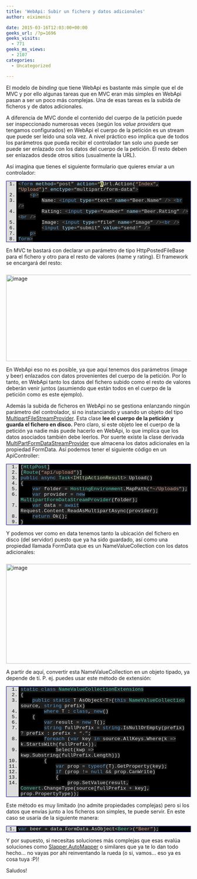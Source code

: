 ```yaml
---
title: 'WebApi: Subir un fichero y datos adicionales'
author: eiximenis

date: 2015-03-16T12:03:00+00:00
geeks_url: /?p=1696
geeks_visits:
  - 771
geeks_ms_views:
  - 2107
categories:
  - Uncategorized

---
```

El modelo de _binding_ que tiene WebApi es bastante más simple que el de MVC y por ello algunas tareas que en MVC eran más simples en WebApi pasan a ser un poco más complejas. Una de esas tareas es la subida de ficheros y de datos adicionales.

A diferencia de MVC donde el contenido del cuerpo de la petición puede ser inspeccionado numerosas veces (según los _value providers_ que tengamos configurados) en WebApi el cuerpo de la petición es un stream que puede ser leído una sola vez. A nivel práctico eso implica que de todos los parámetros que pueda recibir el controlador tan solo uno puede ser puede ser enlazado con los datos del cuerpo de la petición. El resto deben ser enlazados desde otros sitios (usualmente la URL).

Así imagina que tienes el siguiente formulario que quieres enviar a un controlador:

<div style="float: none; padding-bottom: 0px; padding-top: 0px; padding-left: 0px; margin: 0px; display: inline; padding-right: 0px" class="wlWriterEditableSmartContent" id="scid:9ce6104f-a9aa-4a17-a79f-3a39532ebf7c:581f1a32-e7ee-424a-ae16-bb868e271990">
  <div style="border: #000080 1px solid; color: #000; font-family: 'Courier New', Courier, Monospace; font-size: 10pt">
    <div style="background: #ddd; max-height: 300px; overflow: auto">
      <ol style="background: #000000; margin: 0 0 0 2em; padding: 0 0 0 5px;">
        <li>
          <span style="background:#1e1e1e;color:#dcdcdc"></span><span style="background:#1e1e1e;color:#808080"><</span><span style="background:#1e1e1e;color:#569cd6">form</span><span style="background:#1e1e1e;color:#dcdcdc"> </span><span style="background:#1e1e1e;color:#9cdcfe">method</span><span style="background:#1e1e1e;color:#b4b4b4">=</span><span style="background:#1e1e1e;color:#c8c8c8">&#8220;post&#8221;</span><span style="background:#1e1e1e;color:#dcdcdc"> </span><span style="background:#1e1e1e;color:#9cdcfe">action</span><span style="background:#1e1e1e;color:#b4b4b4">=</span><span style="background:#1e1e1e;color:#c8c8c8">&#8220;</span><span style="background:#ffffb3;color:#000000">@</span><span style="background:#1e1e1e;color:#dcdcdc">Url</span><span style="background:#1e1e1e;color:#b4b4b4">.</span><span style="background:#1e1e1e;color:#dcdcdc">Action(</span><span style="background:#1e1e1e;color:#d69d85">&#8220;Index&#8221;</span><span style="background:#1e1e1e;color:#dcdcdc">, </span><span style="background:#1e1e1e;color:#d69d85">&#8220;Upload&#8221;</span><span style="background:#1e1e1e;color:#dcdcdc">)</span><span style="background:#1e1e1e;color:#c8c8c8">&#8220;</span><span style="background:#1e1e1e;color:#dcdcdc"> </span><span style="background:#1e1e1e;color:#9cdcfe">enctype</span><span style="background:#1e1e1e;color:#b4b4b4">=</span><span style="background:#1e1e1e;color:#c8c8c8">&#8220;multipart/form-data&#8221;</span><span style="background:#1e1e1e;color:#808080">></span>
        </li>
        <li>
          &nbsp;&nbsp;&nbsp;&nbsp;<span style="background:#1e1e1e;color:#dcdcdc"></span><span style="background:#1e1e1e;color:#808080"><</span><span style="background:#1e1e1e;color:#569cd6">p</span><span style="background:#1e1e1e;color:#808080">></span>
        </li>
        <li>
          &nbsp;&nbsp;&nbsp;&nbsp;&nbsp;&nbsp;&nbsp;&nbsp;<span style="background:#1e1e1e;color:#dcdcdc">Name: </span><span style="background:#1e1e1e;color:#808080"><</span><span style="background:#1e1e1e;color:#569cd6">input</span><span style="background:#1e1e1e;color:#dcdcdc"> </span><span style="background:#1e1e1e;color:#9cdcfe">type</span><span style="background:#1e1e1e;color:#b4b4b4">=</span><span style="background:#1e1e1e;color:#c8c8c8">&#8220;text&#8221;</span><span style="background:#1e1e1e;color:#dcdcdc"> </span><span style="background:#1e1e1e;color:#9cdcfe">name</span><span style="background:#1e1e1e;color:#b4b4b4">=</span><span style="background:#1e1e1e;color:#c8c8c8">&#8220;Beer.Name&#8221;</span><span style="background:#1e1e1e;color:#dcdcdc"> </span><span style="background:#1e1e1e;color:#808080">/></span><span style="background:#1e1e1e;color:#dcdcdc"> </span><span style="background:#1e1e1e;color:#808080"><</span><span style="background:#1e1e1e;color:#569cd6">br</span><span style="background:#1e1e1e;color:#dcdcdc"> </span><span style="background:#1e1e1e;color:#808080">/></span>
        </li>
        <li>
          &nbsp;&nbsp;&nbsp;&nbsp;&nbsp;&nbsp;&nbsp;&nbsp;<span style="background:#1e1e1e;color:#dcdcdc">Rating: </span><span style="background:#1e1e1e;color:#808080"><</span><span style="background:#1e1e1e;color:#569cd6">input</span><span style="background:#1e1e1e;color:#dcdcdc"> </span><span style="background:#1e1e1e;color:#9cdcfe">type</span><span style="background:#1e1e1e;color:#b4b4b4">=</span><span style="background:#1e1e1e;color:#c8c8c8">&#8220;number&#8221;</span><span style="background:#1e1e1e;color:#dcdcdc"> </span><span style="background:#1e1e1e;color:#9cdcfe">name</span><span style="background:#1e1e1e;color:#b4b4b4">=</span><span style="background:#1e1e1e;color:#c8c8c8">&#8220;Beer.Rating&#8221;</span><span style="background:#1e1e1e;color:#dcdcdc"> </span><span style="background:#1e1e1e;color:#808080">/><</span><span style="background:#1e1e1e;color:#569cd6">br</span><span style="background:#1e1e1e;color:#dcdcdc"> </span><span style="background:#1e1e1e;color:#808080">/></span>
        </li>
        <li>
          &nbsp;&nbsp;&nbsp;&nbsp;&nbsp;&nbsp;&nbsp;&nbsp;<span style="background:#1e1e1e;color:#dcdcdc">Image: </span><span style="background:#1e1e1e;color:#808080"><</span><span style="background:#1e1e1e;color:#569cd6">input</span><span style="background:#1e1e1e;color:#dcdcdc"> </span><span style="background:#1e1e1e;color:#9cdcfe">type</span><span style="background:#1e1e1e;color:#b4b4b4">=</span><span style="background:#1e1e1e;color:#c8c8c8">&#8220;file&#8221;</span><span style="background:#1e1e1e;color:#dcdcdc"> </span><span style="background:#1e1e1e;color:#9cdcfe">name</span><span style="background:#1e1e1e;color:#b4b4b4">=</span><span style="background:#1e1e1e;color:#c8c8c8">&#8220;image&#8221;</span><span style="background:#1e1e1e;color:#dcdcdc"> </span><span style="background:#1e1e1e;color:#808080">/><</span><span style="background:#1e1e1e;color:#569cd6">br</span><span style="background:#1e1e1e;color:#dcdcdc"> </span><span style="background:#1e1e1e;color:#808080">/></span>
        </li>
        <li>
          &nbsp;&nbsp;&nbsp;&nbsp;&nbsp;&nbsp;&nbsp;&nbsp;<span style="background:#1e1e1e;color:#dcdcdc"></span><span style="background:#1e1e1e;color:#808080"><</span><span style="background:#1e1e1e;color:#569cd6">input</span><span style="background:#1e1e1e;color:#dcdcdc"> </span><span style="background:#1e1e1e;color:#9cdcfe">type</span><span style="background:#1e1e1e;color:#b4b4b4">=</span><span style="background:#1e1e1e;color:#c8c8c8">&#8220;submit&#8221;</span><span style="background:#1e1e1e;color:#dcdcdc"> </span><span style="background:#1e1e1e;color:#9cdcfe">value</span><span style="background:#1e1e1e;color:#b4b4b4">=</span><span style="background:#1e1e1e;color:#c8c8c8">&#8220;send!&#8221;</span><span style="background:#1e1e1e;color:#dcdcdc"> </span><span style="background:#1e1e1e;color:#808080">/></span>
        </li>
        <li>
          &nbsp;&nbsp;&nbsp;&nbsp;<span style="background:#1e1e1e;color:#dcdcdc"></span><span style="background:#1e1e1e;color:#808080"></</span><span style="background:#1e1e1e;color:#569cd6">p</span><span style="background:#1e1e1e;color:#808080">></span>
        </li>
        <li>
          <span style="background:#1e1e1e;color:#dcdcdc"></span><span style="background:#1e1e1e;color:#808080"></</span><span style="background:#1e1e1e;color:#569cd6">form</span><span style="background:#1e1e1e;color:#808080">></span>
        </li>
      </ol>
    </div>
  </div>
</div>

En MVC te bastará con declarar un parámetro de tipo HttpPostedFileBase para el fichero y otro para el resto de valores (name y rating). El framework se encargará del resto:

[<img height="236" width="644" src="/cfs-file.ashx/__key/CommunityServer.Blogs.Components.WeblogFiles/etomas/image_5F00_thumb_5F00_6B1C1201.png" alt="image" border="0" style="border-top: 0px; border-right: 0px; background-image: none; border-bottom: 0px; padding-top: 0px; padding-left: 0px; margin: 10px 10px 0px 0px; border-left: 0px; display: inline; padding-right: 0px" title="image" />][1]

En WebApi eso no es posible, ya que aquí tenemos dos parámetros (image y beer) enlazados con datos provenientes del cuerpo de la petición. Por lo tanto, en WebApi tanto los datos del fichero subido como el resto de valores deberán venir juntos (asumiendo que están todos en el cuerpo de la petición como es este ejemplo).

Además la subida de ficheros en WebApi no se gestiona enlanzando ningún parámetro del controlador, si no instanciando y usando un objeto del tipo <a target="_blank" href="https://msdn.microsoft.com/es-es/library/system.net.http.multipartfilestreamprovider%28v=vs.118%29.aspx" rel="noopener noreferrer">MultipartFileStreamProvider</a>. Esta clase **lee el cuerpo de la petición y guarda el fichero en disco.** Pero claro, si este objeto lee el cuerpo de la petición ya nadie más puede hacerlo en WebApi, lo que implica que los datos asociados también debe leerlos. Por suerte existe la clase derivada <a target="_blank" href="https://msdn.microsoft.com/es-es/library/system.net.http.multipartformdatastreamprovider%28v=vs.118%29.aspx" rel="noopener noreferrer">MultiPartFormDataStreamProvider</a> que almacena los datos adicionales en la propiedad FormData. Así podemos tener el siguiente código en un ApiController:

<div style="float: none; padding-bottom: 0px; padding-top: 0px; padding-left: 0px; margin: 0px; display: inline; padding-right: 0px" class="wlWriterEditableSmartContent" id="scid:9ce6104f-a9aa-4a17-a79f-3a39532ebf7c:d5337797-0d0f-40f8-9551-1e4adaff1d79">
  <div style="border: #000080 1px solid; color: #000; font-family: 'Courier New', Courier, Monospace; font-size: 10pt">
    <div style="background: #ddd; max-height: 300px; overflow: auto">
      <ol style="background: #000000; margin: 0 0 0 2.5em; padding: 0 0 0 5px;">
        <li>
          <span style="background:#1e1e1e;color:#dcdcdc">[</span><span style="background:#1e1e1e;color:#4ec9b0">HttpPost</span><span style="background:#1e1e1e;color:#dcdcdc">]</span>
        </li>
        <li>
          <span style="background:#1e1e1e;color:#dcdcdc">[</span><span style="background:#1e1e1e;color:#4ec9b0">Route</span><span style="background:#1e1e1e;color:#dcdcdc">(</span><span style="background:#1e1e1e;color:#d69d85">&#8220;api/upload&#8221;</span><span style="background:#1e1e1e;color:#dcdcdc">)]</span>
        </li>
        <li>
          <span style="background:#1e1e1e;color:#dcdcdc"></span><span style="background:#1e1e1e;color:#569cd6">public</span><span style="background:#1e1e1e;color:#dcdcdc"> </span><span style="background:#1e1e1e;color:#569cd6">async</span><span style="background:#1e1e1e;color:#dcdcdc"> </span><span style="background:#1e1e1e;color:#4ec9b0">Task</span><span style="background:#1e1e1e;color:#b4b4b4"><</span><span style="background:#1e1e1e;color:#b8d7a3">IHttpActionResult</span><span style="background:#1e1e1e;color:#b4b4b4">></span><span style="background:#1e1e1e;color:#dcdcdc"> Upload()</span>
        </li>
        <li>
          <span style="background:#1e1e1e;color:#dcdcdc">{</span>
        </li>
        <li>
          &nbsp;&nbsp;&nbsp;&nbsp;<span style="background:#1e1e1e;color:#dcdcdc"></span><span style="background:#1e1e1e;color:#569cd6">var</span><span style="background:#1e1e1e;color:#dcdcdc"> folder </span><span style="background:#1e1e1e;color:#b4b4b4">=</span><span style="background:#1e1e1e;color:#dcdcdc"> </span><span style="background:#1e1e1e;color:#4ec9b0">HostingEnvironment</span><span style="background:#1e1e1e;color:#b4b4b4">.</span><span style="background:#1e1e1e;color:#dcdcdc">MapPath(</span><span style="background:#1e1e1e;color:#d69d85">&#8220;~/Uploads&#8221;</span><span style="background:#1e1e1e;color:#dcdcdc">);</span>
        </li>
        <li>
          &nbsp;&nbsp;&nbsp;&nbsp;<span style="background:#1e1e1e;color:#dcdcdc"></span><span style="background:#1e1e1e;color:#569cd6">var</span><span style="background:#1e1e1e;color:#dcdcdc"> provider </span><span style="background:#1e1e1e;color:#b4b4b4">=</span><span style="background:#1e1e1e;color:#dcdcdc"> </span><span style="background:#1e1e1e;color:#569cd6">new</span><span style="background:#1e1e1e;color:#dcdcdc"> </span><span style="background:#1e1e1e;color:#4ec9b0">MultipartFormDataStreamProvider</span><span style="background:#1e1e1e;color:#dcdcdc">(folder);</span>
        </li>
        <li>
          &nbsp;&nbsp;&nbsp;&nbsp;<span style="background:#1e1e1e;color:#dcdcdc"></span><span style="background:#1e1e1e;color:#569cd6">var</span><span style="background:#1e1e1e;color:#dcdcdc"> data </span><span style="background:#1e1e1e;color:#b4b4b4">=</span><span style="background:#1e1e1e;color:#dcdcdc"> </span><span style="background:#1e1e1e;color:#569cd6">await</span><span style="background:#1e1e1e;color:#dcdcdc"> Request</span><span style="background:#1e1e1e;color:#b4b4b4">.</span><span style="background:#1e1e1e;color:#dcdcdc">Content</span><span style="background:#1e1e1e;color:#b4b4b4">.</span><span style="background:#1e1e1e;color:#dcdcdc">ReadAsMultipartAsync(provider);</span>
        </li>
        <li>
          &nbsp;&nbsp;&nbsp;&nbsp;<span style="background:#1e1e1e;color:#dcdcdc"></span><span style="background:#1e1e1e;color:#569cd6">return</span><span style="background:#1e1e1e;color:#dcdcdc"> Ok();</span>
        </li>
        <li>
          <span style="background:#1e1e1e;color:#dcdcdc">}</span>
        </li>
      </ol>
    </div>
  </div>
</div>

Y podemos ver como en data tenemos tanto la ubicación del fichero en disco (del servidor) puesto que ya ha sido guardado, así como una propiedad llamada FormData que es un NameValueCollection con los datos adicionales:

[<img height="272" width="644" src="/cfs-file.ashx/__key/CommunityServer.Blogs.Components.WeblogFiles/etomas/image_5F00_thumb_5F00_0890F3BF.png" alt="image" border="0" style="border-top: 0px; border-right: 0px; background-image: none; border-bottom: 0px; padding-top: 0px; padding-left: 0px; margin: 10px 10px 0px 0px; border-left: 0px; display: inline; padding-right: 0px" title="image" />][2]

A partir de aquí, convertir esta NameValueCollection en un objeto tipado, ya depende de tí. P. ej. puedes usar este método de extensión:

<div style="float: none; padding-bottom: 0px; padding-top: 0px; padding-left: 0px; margin: 0px; display: inline; padding-right: 0px" class="wlWriterEditableSmartContent" id="scid:9ce6104f-a9aa-4a17-a79f-3a39532ebf7c:a07cf975-30bb-402e-af46-b86f2a3902a9">
  <div style="border: #000080 1px solid; color: #000; font-family: 'Courier New', Courier, Monospace; font-size: 10pt">
    <div style="background: #ddd; max-height: 300px; overflow: auto">
      <ol style="background: #000000; margin: 0 0 0 2.5em; padding: 0 0 0 5px;">
        <li>
          <span style="background:#1e1e1e;color:#dcdcdc"></span><span style="background:#1e1e1e;color:#569cd6">static</span><span style="background:#1e1e1e;color:#dcdcdc"> </span><span style="background:#1e1e1e;color:#569cd6">class</span><span style="background:#1e1e1e;color:#dcdcdc"> </span><span style="background:#1e1e1e;color:#4ec9b0">NameValueCollectionExtensions</span>
        </li>
        <li>
          <span style="background:#1e1e1e;color:#dcdcdc">{</span>
        </li>
        <li>
          &nbsp;&nbsp;&nbsp;&nbsp;<span style="background:#1e1e1e;color:#dcdcdc"></span><span style="background:#1e1e1e;color:#569cd6">public</span><span style="background:#1e1e1e;color:#dcdcdc"> </span><span style="background:#1e1e1e;color:#569cd6">static</span><span style="background:#1e1e1e;color:#dcdcdc"> T AsObject</span><span style="background:#1e1e1e;color:#b4b4b4"><</span><span style="background:#1e1e1e;color:#dcdcdc">T</span><span style="background:#1e1e1e;color:#b4b4b4">></span><span style="background:#1e1e1e;color:#dcdcdc">(</span><span style="background:#1e1e1e;color:#569cd6">this</span><span style="background:#1e1e1e;color:#dcdcdc"> </span><span style="background:#1e1e1e;color:#4ec9b0">NameValueCollection</span><span style="background:#1e1e1e;color:#dcdcdc"> source, </span><span style="background:#1e1e1e;color:#569cd6">string</span><span style="background:#1e1e1e;color:#dcdcdc"> prefix)</span>
        </li>
        <li>
          &nbsp;&nbsp;&nbsp;&nbsp;&nbsp;&nbsp;&nbsp;&nbsp;<span style="background:#1e1e1e;color:#dcdcdc"></span><span style="background:#1e1e1e;color:#569cd6">where</span><span style="background:#1e1e1e;color:#dcdcdc"> T : </span><span style="background:#1e1e1e;color:#569cd6">class</span><span style="background:#1e1e1e;color:#dcdcdc">, </span><span style="background:#1e1e1e;color:#569cd6">new</span><span style="background:#1e1e1e;color:#dcdcdc">()</span>
        </li>
        <li>
          &nbsp;&nbsp;&nbsp;&nbsp;<span style="background:#1e1e1e;color:#dcdcdc">{</span>
        </li>
        <li>
          &nbsp;&nbsp;&nbsp;&nbsp;&nbsp;&nbsp;&nbsp;&nbsp;<span style="background:#1e1e1e;color:#dcdcdc"></span><span style="background:#1e1e1e;color:#569cd6">var</span><span style="background:#1e1e1e;color:#dcdcdc"> result </span><span style="background:#1e1e1e;color:#b4b4b4">=</span><span style="background:#1e1e1e;color:#dcdcdc"> </span><span style="background:#1e1e1e;color:#569cd6">new</span><span style="background:#1e1e1e;color:#dcdcdc"> T();</span>
        </li>
        <li>
          &nbsp;&nbsp;&nbsp;&nbsp;&nbsp;&nbsp;&nbsp;&nbsp;<span style="background:#1e1e1e;color:#dcdcdc"></span><span style="background:#1e1e1e;color:#569cd6">string</span><span style="background:#1e1e1e;color:#dcdcdc"> fullPrefix </span><span style="background:#1e1e1e;color:#b4b4b4">=</span><span style="background:#1e1e1e;color:#dcdcdc"> </span><span style="background:#1e1e1e;color:#569cd6">string</span><span style="background:#1e1e1e;color:#b4b4b4">.</span><span style="background:#1e1e1e;color:#dcdcdc">IsNullOrEmpty(prefix) </span><span style="background:#1e1e1e;color:#b4b4b4">?</span><span style="background:#1e1e1e;color:#dcdcdc"> prefix : prefix </span><span style="background:#1e1e1e;color:#b4b4b4">+</span><span style="background:#1e1e1e;color:#dcdcdc"> </span><span style="background:#1e1e1e;color:#d69d85">&#8220;.&#8221;</span><span style="background:#1e1e1e;color:#dcdcdc">;</span>
        </li>
        <li>
          &nbsp;&nbsp;&nbsp;&nbsp;&nbsp;&nbsp;&nbsp;&nbsp;<span style="background:#1e1e1e;color:#dcdcdc"></span><span style="background:#1e1e1e;color:#569cd6">foreach</span><span style="background:#1e1e1e;color:#dcdcdc"> (</span><span style="background:#1e1e1e;color:#569cd6">var</span><span style="background:#1e1e1e;color:#dcdcdc"> key </span><span style="background:#1e1e1e;color:#569cd6">in</span><span style="background:#1e1e1e;color:#dcdcdc"> source</span><span style="background:#1e1e1e;color:#b4b4b4">.</span><span style="background:#1e1e1e;color:#dcdcdc">AllKeys</span><span style="background:#1e1e1e;color:#b4b4b4">.</span><span style="background:#1e1e1e;color:#dcdcdc">Where(k </span><span style="background:#1e1e1e;color:#b4b4b4">=></span><span style="background:#1e1e1e;color:#dcdcdc"> k</span><span style="background:#1e1e1e;color:#b4b4b4">.</span><span style="background:#1e1e1e;color:#dcdcdc">StartsWith(fullPrefix))</span><span style="background:#1e1e1e;color:#b4b4b4">.</span>
        </li>
        <li>
          &nbsp;&nbsp;&nbsp;&nbsp;&nbsp;&nbsp;&nbsp;&nbsp;&nbsp;&nbsp;&nbsp;&nbsp;<span style="background:#1e1e1e;color:#dcdcdc">Select(kwp </span><span style="background:#1e1e1e;color:#b4b4b4">=></span><span style="background:#1e1e1e;color:#dcdcdc"> kwp</span><span style="background:#1e1e1e;color:#b4b4b4">.</span><span style="background:#1e1e1e;color:#dcdcdc">Substring(fullPrefix</span><span style="background:#1e1e1e;color:#b4b4b4">.</span><span style="background:#1e1e1e;color:#dcdcdc">Length)))</span>
        </li>
        <li>
          &nbsp;&nbsp;&nbsp;&nbsp;&nbsp;&nbsp;&nbsp;&nbsp;<span style="background:#1e1e1e;color:#dcdcdc">{</span>
        </li>
        <li>
          &nbsp;&nbsp;&nbsp;&nbsp;&nbsp;&nbsp;&nbsp;&nbsp;&nbsp;&nbsp;&nbsp;&nbsp;<span style="background:#1e1e1e;color:#dcdcdc"></span><span style="background:#1e1e1e;color:#569cd6">var</span><span style="background:#1e1e1e;color:#dcdcdc"> prop </span><span style="background:#1e1e1e;color:#b4b4b4">=</span><span style="background:#1e1e1e;color:#dcdcdc"> </span><span style="background:#1e1e1e;color:#569cd6">typeof</span><span style="background:#1e1e1e;color:#dcdcdc">(T)</span><span style="background:#1e1e1e;color:#b4b4b4">.</span><span style="background:#1e1e1e;color:#dcdcdc">GetProperty(key);</span>
        </li>
        <li>
          &nbsp;&nbsp;&nbsp;&nbsp;&nbsp;&nbsp;&nbsp;&nbsp;&nbsp;&nbsp;&nbsp;&nbsp;<span style="background:#1e1e1e;color:#dcdcdc"></span><span style="background:#1e1e1e;color:#569cd6">if</span><span style="background:#1e1e1e;color:#dcdcdc"> (prop </span><span style="background:#1e1e1e;color:#b4b4b4">!=</span><span style="background:#1e1e1e;color:#dcdcdc"> </span><span style="background:#1e1e1e;color:#569cd6">null</span><span style="background:#1e1e1e;color:#dcdcdc"> </span><span style="background:#1e1e1e;color:#b4b4b4">&&</span><span style="background:#1e1e1e;color:#dcdcdc"> prop</span><span style="background:#1e1e1e;color:#b4b4b4">.</span><span style="background:#1e1e1e;color:#dcdcdc">CanWrite)</span>
        </li>
        <li>
          &nbsp;&nbsp;&nbsp;&nbsp;&nbsp;&nbsp;&nbsp;&nbsp;&nbsp;&nbsp;&nbsp;&nbsp;<span style="background:#1e1e1e;color:#dcdcdc">{</span>
        </li>
        <li>
          &nbsp;&nbsp;&nbsp;&nbsp;&nbsp;&nbsp;&nbsp;&nbsp;&nbsp;&nbsp;&nbsp;&nbsp;&nbsp;&nbsp;&nbsp;&nbsp;<span style="background:#1e1e1e;color:#dcdcdc">prop</span><span style="background:#1e1e1e;color:#b4b4b4">.</span><span style="background:#1e1e1e;color:#dcdcdc">SetValue(result, </span><span style="background:#1e1e1e;color:#4ec9b0">Convert</span><span style="background:#1e1e1e;color:#b4b4b4">.</span><span style="background:#1e1e1e;color:#dcdcdc">ChangeType(source[fullPrefix </span><span style="background:#1e1e1e;color:#b4b4b4">+</span><span style="background:#1e1e1e;color:#dcdcdc"> key], prop</span><span style="background:#1e1e1e;color:#b4b4b4">.</span><span style="background:#1e1e1e;color:#dcdcdc">PropertyType));</span>
        </li>
        <li>
          &nbsp;&nbsp;&nbsp;&nbsp;&nbsp;&nbsp;&nbsp;&nbsp;&nbsp;&nbsp;&nbsp;&nbsp;<span style="background:#1e1e1e;color:#dcdcdc">}</span>
        </li>
        <li>
          &nbsp;&nbsp;&nbsp;&nbsp;&nbsp;&nbsp;&nbsp;&nbsp;<span style="background:#1e1e1e;color:#dcdcdc">}</span>
        </li>
        <li>
          &nbsp;
        </li>
        <li>
          &nbsp;
        </li>
        <li>
          &nbsp;&nbsp;&nbsp;&nbsp;&nbsp;&nbsp;&nbsp;&nbsp;<span style="background:#1e1e1e;color:#dcdcdc"></span><span style="background:#1e1e1e;color:#569cd6">return</span><span style="background:#1e1e1e;color:#dcdcdc"> result;</span>
        </li>
        <li>
          &nbsp;&nbsp;&nbsp;&nbsp;<span style="background:#1e1e1e;color:#dcdcdc">}</span>
        </li>
      </ol>
    </div>
  </div>
</div>

Este método es muy limitado (no admite propiedades complejas) pero si los datos que envías junto a los ficheros son simples, te puede servir. En este caso se usaría de la siguiente manera:

<div style="float: none; padding-bottom: 0px; padding-top: 0px; padding-left: 0px; margin: 0px; display: inline; padding-right: 0px" class="wlWriterEditableSmartContent" id="scid:9ce6104f-a9aa-4a17-a79f-3a39532ebf7c:eaa5ad2f-8685-494a-bde4-091553709f9e">
  <div style="border: #000080 1px solid; color: #000; font-family: 'Courier New', Courier, Monospace; font-size: 10pt">
    <div style="background: #ddd; max-height: 300px; overflow: auto">
      <ol style="background: #000000; margin: 0 0 0 2em; padding: 0 0 0 5px;">
        <li>
          <span style="background:#1e1e1e;color:#569cd6">var</span><span style="background:#1e1e1e;color:#dcdcdc"> beer </span><span style="background:#1e1e1e;color:#b4b4b4">=</span><span style="background:#1e1e1e;color:#dcdcdc"> data</span><span style="background:#1e1e1e;color:#b4b4b4">.</span><span style="background:#1e1e1e;color:#dcdcdc">FormData</span><span style="background:#1e1e1e;color:#b4b4b4">.</span><span style="background:#1e1e1e;color:#dcdcdc">AsObject</span><span style="background:#1e1e1e;color:#b4b4b4"><</span><span style="background:#1e1e1e;color:#4ec9b0">Beer</span><span style="background:#1e1e1e;color:#b4b4b4">></span><span style="background:#1e1e1e;color:#dcdcdc">(</span><span style="background:#1e1e1e;color:#d69d85">&#8220;Beer&#8221;</span><span style="background:#1e1e1e;color:#dcdcdc">);</span>
        </li>
      </ol>
    </div>
  </div>
</div>

Y por supuesto, si necesitas soluciones más complejas que esas evalúa soluciones como <a target="_blank" href="http://randyburden.com/Slapper.AutoMapper/" rel="noopener noreferrer">Slapper.AutoMapper</a> o similares que ya te lo dan todo hecho... no vayas por ahí reinventando la rueda (o si, vamos... eso ya es cosa tuya :P)!

Saludos!

 [1]: /cfs-file.ashx/__key/CommunityServer.Blogs.Components.WeblogFiles/etomas/image_5F00_20924376.png
 [2]: /cfs-file.ashx/__key/CommunityServer.Blogs.Components.WeblogFiles/etomas/image_5F00_5F8654C2.png